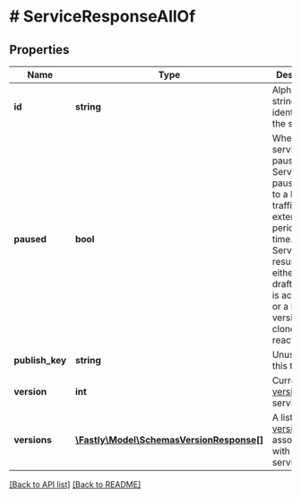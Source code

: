# # ServiceResponseAllOf

## Properties

Name | Type | Description | Notes
------------ | ------------- | ------------- | -------------
**id** | **string** | Alphanumeric string identifying the service. | [optional] [readonly]
**paused** | **bool** | Whether the service is paused. Services are paused due to a lack of traffic for an extended period of time. Services are resumed either when a draft version is activated or a locked version is cloned and reactivated. | [optional]
**publish_key** | **string** | Unused at this time. | [optional]
**version** | **int** | Current [version](/reference/api/services/version/) of the service. | [optional]
**versions** | [**\Fastly\Model\SchemasVersionResponse[]**](SchemasVersionResponse.md) | A list of [versions](/reference/api/services/version/) associated with the service. | [optional]

[[Back to API list]](../../README.md#endpoints) [[Back to README]](../../README.md)
